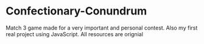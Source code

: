# Confectionary-Conundrum
Match 3 game made for a very important and personal contest. Also my first real project using JavaScript. All resources are orignial
